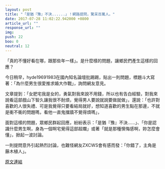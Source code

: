 ```yaml
---
layout: post
title: "「是猶『豫』不決......」！網路提問，驚呆百萬人。"
date: 2017-07-28 11:02:22.942000 +0800
article_url: ""
response_url: ""
img: 
push: 22
boo: 0
neutral: 12
---
```


「真的不懂好看在哪，跟那些年一樣」。是什麼樣的問題，讓鄉民們產生這樣的回應？

今日稍早，hyde19691983在國內知名論壇批踢踢，貼出一則問題，標題斗大寫著：「為什麼男生很愛推求婚大作戰」，詢問網友意見。

文章提到：「女肥宅我是女的，勇氣對我來說不用錢，所以也有告白經驗，對我來說看這部戲山下智久讓我很不耐煩，覺得男人要說就說要做就做」，還說：「也許對喜歡的人很失禮、可是我覺得只要看結局就好，想知道喜歡的男生點在那邊，不就是衝不衝的問題嗎，看他一直鬼擋牆不覺得煩嗎」，

面對這樣的問題，眾鄉民群起回應，紛紛表示：「是猶『豫』不決......」、「你是認識什麼男生啊，身為一個啊宅覺得這部超爛」或著「就是那種懊悔感啊，妳怎麼會懂」，掀起一波討論。

一則提問意外引起熱烈討論，也難怪網友ZXCWS會有感而發：「你錯了，主角是藤木植人」。

<a href = "https://www.ptt.cc/bbs/Gossiping/M.1501169605.A.860.html">原文連結</a>


